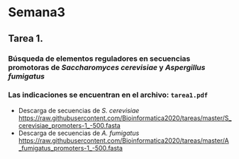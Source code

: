 # Semana3


## Tarea 1. 


### Búsqueda de elementos reguladores en secuencias promotoras de _Saccharomyces cerevisiae_ y _Aspergillus fumigatus_

### Las indicaciones se encuentran en el archivo: `tarea1.pdf`

- Descarga de secuencias de _S. cerevisiae_
https://raw.githubusercontent.com/Bioinformatica2020/tareas/master/S_cerevisiae_promoters-1_-500.fasta
- Descarga de secuencias de _A. fumigatus_
https://raw.githubusercontent.com/Bioinformatica2020/tareas/master/A_fumigatus_promoters-1_-500.fasta

